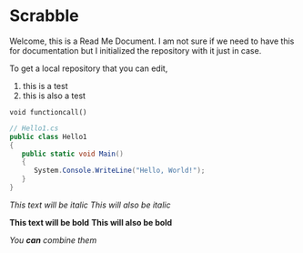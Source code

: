 # Scrabble
Welcome, this is a Read Me Document. I am not sure if we need to have this for documentation but I initialized the repository with it just in case. 

To get a local repository that you can edit,

1. this is a test
2. this is also a test

`void functioncall()`

``` c#
// Hello1.cs
public class Hello1
{
   public static void Main()
   {
      System.Console.WriteLine("Hello, World!");
   }
}
```

*This text will be italic*
_This will also be italic_

**This text will be bold**
__This will also be bold__

_You **can** combine them_
